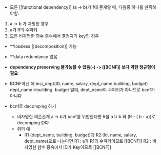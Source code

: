 - 모든 [[functional dependency]] (a -> b)가 f에 존재할 때, 다음중 하나를 만족해야함.
1. a -> b 가 자명한 경우
2. a가 R의 수퍼키
3. 모든 비자명한 함수 종속에서 결정자가 key인 경우

- **lossless [[decomposition]] 가능
- **data redundancy 없음
- **dependency preserving 불가능할 수 있음(-)
 -> [[BCNF]] 보다 약한 정규형이 필요**
 
 - BCNF아닌 예
inst_dept(ID, name, salary, dept_name,building, budget)
dept_name->building, budget 일때,
dept_name이 수퍼키가 아니므로 bcnf가 아니다

- bcnf로 decomping 하기
	- 비자명한 의존관계 a -> b가 bcnf를 위반한다면 R을 
	   a U b 와 (R - ( b - a))로 decomping 한다
	- 위의 예
		- R1 (dept_name, building, budget)과 
		  R2 (Id, name, salary, dept_name)으로 나눈다면
		  R1 : a가 R1의 수퍼키이므로 [[BCNF]] 
		  R2 : 비자명한 함수 종속에서 ID가 Key이므로 [[BCNF]] 


